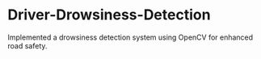 # Driver-Drowsiness-Detection
Implemented a drowsiness detection system using OpenCV for enhanced road safety. 
